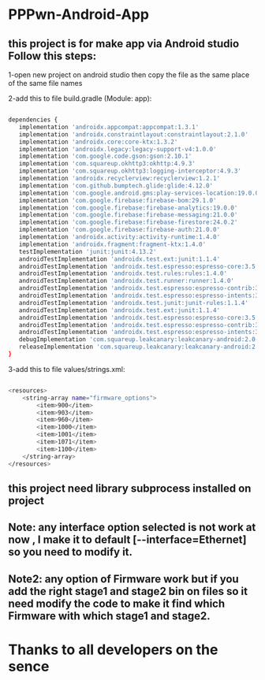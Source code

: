 # PPPwn-Android-App

## this project is for make app via Android studio Follow this steps:

1-open new project on android studio then copy the file as the same place of the same file names 

2-add this to file build.gradle (Module: app):

 ```sh

dependencies {
    implementation 'androidx.appcompat:appcompat:1.3.1'
    implementation 'androidx.constraintlayout:constraintlayout:2.1.0'
    implementation 'androidx.core:core-ktx:1.3.2'
    implementation 'androidx.legacy:legacy-support-v4:1.0.0'
    implementation 'com.google.code.gson:gson:2.10.1'
    implementation 'com.squareup.okhttp3:okhttp:4.9.3'
    implementation 'com.squareup.okhttp3:logging-interceptor:4.9.3'
    implementation 'androidx.recyclerview:recyclerview:1.2.1'
    implementation 'com.github.bumptech.glide:glide:4.12.0'
    implementation 'com.google.android.gms:play-services-location:19.0.0'
    implementation 'com.google.firebase:firebase-bom:29.1.0'
    implementation 'com.google.firebase:firebase-analytics:19.0.0'
    implementation 'com.google.firebase:firebase-messaging:21.0.0'
    implementation 'com.google.firebase:firebase-firestore:24.0.2'
    implementation 'com.google.firebase:firebase-auth:21.0.0'
    implementation 'androidx.activity:activity-runtime:1.4.0'
    implementation 'androidx.fragment:fragment-ktx:1.4.0'
    testImplementation 'junit:junit:4.13.2'
    androidTestImplementation 'androidx.test.ext:junit:1.1.4'
    androidTestImplementation 'androidx.test.espresso:espresso-core:3.5.1'
    androidTestImplementation 'androidx.test.rules:rules:1.4.0'
    androidTestImplementation 'androidx.test.runner:runner:1.4.0'
    androidTestImplementation 'androidx.test.espresso:espresso-contrib:3.5.1'
    androidTestImplementation 'androidx.test.espresso:espresso-intents:3.5.1'
    androidTestImplementation 'androidx.test.junit:junit-rules:1.1.4'
    androidTestImplementation 'androidx.test.ext:junit:1.1.4'
    androidTestImplementation 'androidx.test.espresso:espresso-core:3.5.1'
    androidTestImplementation 'androidx.test.espresso:espresso-contrib:3.5.1'
    androidTestImplementation 'androidx.test.espresso:espresso-intents:3.5.1'
    debugImplementation 'com.squareup.leakcanary:leakcanary-android:2.0-beta-5'
    releaseImplementation 'com.squareup.leakcanary:leakcanary-android:2.0-beta-5'
}

```

3-add this to file values/strings.xml:

```sh

<resources>
    <string-array name="firmware_options">
        <item>900</item>
        <item>903</item>
        <item>960</item>
        <item>1000</item>
        <item>1001</item>
        <item>1071</item>
        <item>1100</item>
    </string-array>
</resources>

```

## this project need library subprocess installed on project

## Note: any interface option selected is not work at now , I make it to default [--interface=Ethernet] so you need to modify it.

## Note2: any option of Firmware work but if you add the right stage1 and stage2 bin on files so it need modify the code to make it find which Firmware with which stage1 and stage2. 


# Thanks to all developers on the sence 

